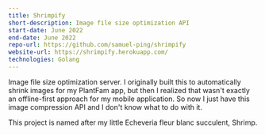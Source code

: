 ```yaml
---
title: Shrimpify
short-description: Image file size optimization API
start-date: June 2022
end-date: June 2022
repo-url: https://github.com/samuel-ping/shrimpify
website-url: https://shrimpify.herokuapp.com/
technologies: Golang
---
```

Image file size optimization server. I originally built this to automatically shrink images for my PlantFam app, but then I realized that wasn't exactly an offline-first approach for my mobile application. So now I just have this image compression API and I don't know what to do with it.

This project is named after my little Echeveria fleur blanc succulent, Shrimp.